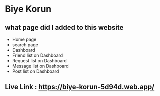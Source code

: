 # Biye Korun

## what page did I added to this website
- Home page
- search page
- Dashboard
- Friend list on Dashboard
- Request list on Dashboard
- Message list on Dashboard
- Post list on Dashboard

## Live Link : https://biye-korun-5d94d.web.app/
